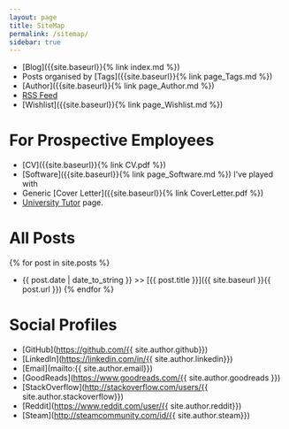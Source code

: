 ```yaml
---
layout: page
title: SiteMap
permalink: /sitemap/
sidebar: true
---
```


- [Blog]({{site.baseurl}}{% link index.md %})
- Posts organised by [Tags]({{site.baseurl}}{% link page_Tags.md %})
- [Author]({{site.baseurl}}{% link page_Author.md %})
- [RSS Feed](/atom.xml)
- [Wishlist]({{site.baseurl}}{% link page_Wishlist.md %})

<h1> For Prospective Employees </h1>

- [CV]({{site.baseurl}}{% link CV.pdf %})
- [Software]({{site.baseurl}}{% link page_Software.md %}) I've played with
- Generic [Cover Letter]({{site.baseurl}}{% link CoverLetter.pdf %})
- [University Tutor](http://porto.universitytutor.com/tutors/944174) page.

<h1> All Posts </h1>

{% for post in site.posts %}   
- {{ post.date | date_to_string }} >> [{{ post.title }}]({{ site.baseurl }}{{ post.url }}) {% endfor %}

<h1> Social Profiles </h1>

- [GitHub](https://github.com/{{ site.author.github}})
- [LinkedIn](https://linkedin.com/in/{{ site.author.linkedin}})
- [Email](mailto:{{ site.author.email}})
- [GoodReads](https://www.goodreads.com/{{ site.author.goodreads }})
- [StackOverflow](http://stackoverflow.com/users/{{ site.author.stackoverflow}})
- [Reddit](https://www.reddit.com/user/{{ site.author.reddit}})
- [Steam](http://steamcommunity.com/id/{{ site.author.steam}})